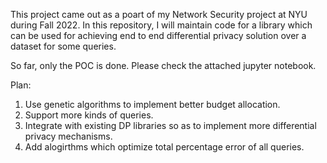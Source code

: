 This project came out as a poart of my Network Security project at NYU during Fall 2022. 
In this repository, I will maintain code for a library which can be used for achieving end to end differential privacy solution over a dataset for some queries.

So far, only the POC is done. Please check the attached jupyter notebook.

Plan:
1. Use genetic algorithms to implement better budget allocation.
2. Support more kinds of queries.
3. Integrate with existing DP libraries so as to implement more differential privacy mechanisms.
4. Add alogirthms which optimize total percentage error of all queries.
